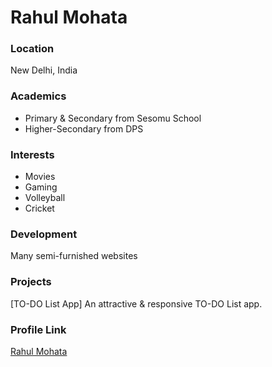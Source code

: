 # Rahul Mohata

### Location

New Delhi, India

### Academics

- Primary & Secondary from Sesomu School
- Higher-Secondary from DPS

### Interests

- Movies
- Gaming
- Volleyball
- Cricket

### Development

Many semi-furnished websites

### Projects

[TO-DO List App] An attractive & responsive TO-DO List app.

### Profile Link

[Rahul Mohata](https://github.com/Rahulm2310)